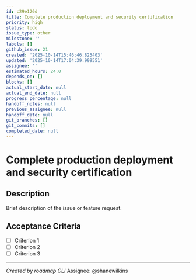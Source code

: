 ```yaml
---
id: c29e126d
title: Complete production deployment and security certification
priority: high
status: todo
issue_type: other
milestone: ''
labels: []
github_issue: 21
created: '2025-10-14T15:46:46.825403'
updated: '2025-10-14T17:04:39.999551'
assignee: ''
estimated_hours: 24.0
depends_on: []
blocks: []
actual_start_date: null
actual_end_date: null
progress_percentage: null
handoff_notes: null
previous_assignee: null
handoff_date: null
git_branches: []
git_commits: []
completed_date: null
---
```


# Complete production deployment and security certification

## Description

Brief description of the issue or feature request.

## Acceptance Criteria

- [ ] Criterion 1
- [ ] Criterion 2
- [ ] Criterion 3

---
*Created by roadmap CLI*
Assignee: @shanewilkins